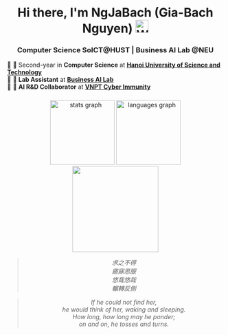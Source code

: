 <h1 align="center">
  Hi there, I'm NgJaBach (Gia-Bach Nguyen)
  <img src="https://media.giphy.com/media/hvRJCLFzcasrR4ia7z/giphy.gif" width="30px" alt="Waving hand">
</h1>
<h3 align="center">Computer Science SoICT@HUST | Business AI Lab @NEU</h3>

📌 🏫 Second-year in **Computer Science** at [**Hanoi University of Science and Technology**](https://soict.hust.edu.vn/en/)<br>
📌 📃 **Lab Assistant** at [**Business AI Lab**](https://web.facebook.com/business.ai.lab)<br>
📌 💼 **AI R&D Collaborator** at [**VNPT Cyber Immunity**](https://sec.vnpt.vn/)<br>

###

<div align="center">
  <img src="https://github-readme-stats.vercel.app/api?username=ngjabach&hide_title=false&hide_rank=false&show_icons=true&include_all_commits=true&count_private=true&disable_animations=false&theme=dracula&locale=en&hide_border=false&order=1" height="150" alt="stats graph"  />
  <img src="https://github-readme-stats.vercel.app/api/top-langs?username=ngjabach&locale=en&hide_title=false&layout=compact&card_width=320&langs_count=5&theme=dracula&hide_border=false&order=2" height="150" alt="languages graph"  />
</div>

<div align="center">
  <img height="200" src="https://media3.giphy.com/media/v1.Y2lkPTc5MGI3NjExdTF0cG1nOXo0YnJneXpxd3Q3eXFpa2tlcHkxMTdqMWpwcWhnaTV5eiZlcD12MV9pbnRlcm5hbF9naWZfYnlfaWQmY3Q9Zw/M68ca96XBQiCQ/giphy.gif"  />
  
  >*求之不得<br>
  >寤寐思服<br>
  >悠哉悠哉<br>
  >輾轉反側*<br>
  
  >*If he could not find her,<br>
  >he would think of her, waking and sleeping.<br>
  >How long, how long may he ponder;<br>
  >on and on, he tosses and turns.*
</div>

###
